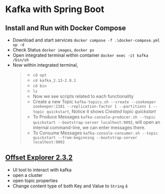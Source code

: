 # Kafka with Spring Boot

## Install and Run with Docker Compose

<!-- prettier-ignore -->
- Download and start services ```docker compose -f .\docker-compose.yml up -d```
- Check Status `docker images`, `docker ps`
- Open integrated terminal within container `docker exec -it kafka /bin/sh`
- Now within integrated terminal,
  > - `cd opt`
  > - `cd kafka_2.13-2.8.1`
  > - `cd bin`
  > - `ls`
  > - Now we see scripts related to each functionality
  > - Create a new Topic `kafka-topics.sh --create --zookeeper zookeeper:2181 --replication-factor 1 --partitions 1 --topic quickstart`, Notice it shows _Created topic quickstart_
  > - To Produce Messages `kafka-console-producer.sh --topic quickstart --bootstrap-server localhost:9092`, will open an internal command-line, we can enter messages there.
  > - To Consume Messages `kafka-console-consumer.sh --topic quickstart --from-beginning --bootstrap-server localhost:9092`

## [Offset Explorer 2.3.2](https://www.kafkatool.com/download.html)

- UI tool to interact with kafka
- open a cluster
- open topic properties
- Change content type of both Key and Value to `String`
  ś
